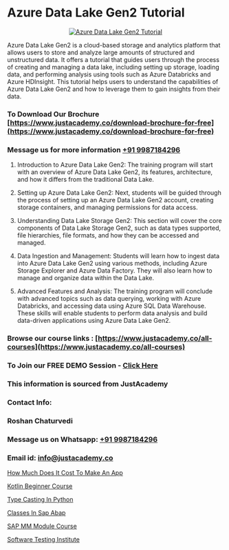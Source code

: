 # Azure Data Lake Gen2 Tutorial

<p align="center">
  <a href="https://justacademy.co/course-detail/microsoft-azure-training">
    <img src="https://justacademy.co/storage2/course_image/1708336833_course_image.png" alt="Azure Data Lake Gen2 Tutorial">
  </a>
</p>


Azure Data Lake Gen2 is a cloud-based storage and analytics platform that allows users to store and analyze large amounts of structured and unstructured data. It offers a tutorial that guides users through the process of creating and managing a data lake, including setting up storage, loading data, and performing analysis using tools such as Azure Databricks and Azure HDInsight. This tutorial helps users to understand the capabilities of Azure Data Lake Gen2 and how to leverage them to gain insights from their data.
### To Download Our Brochure [https://www.justacademy.co/download-brochure-for-free](https://www.justacademy.co/download-brochure-for-free)
### Message us for more information [+91 9987184296](https://api.whatsapp.com/send?phone=919987184296)
1) Introduction to Azure Data Lake Gen2:
The training program will start with an overview of Azure Data Lake Gen2, its features, architecture, and how it differs from the traditional Data Lake.

2) Setting up Azure Data Lake Gen2:
Next, students will be guided through the process of setting up an Azure Data Lake Gen2 account, creating storage containers, and managing permissions for data access.

3) Understanding Data Lake Storage Gen2:
This section will cover the core components of Data Lake Storage Gen2, such as data types supported, file hierarchies, file formats, and how they can be accessed and managed.

4) Data Ingestion and Management:
Students will learn how to ingest data into Azure Data Lake Gen2 using various methods, including Azure Storage Explorer and Azure Data Factory. They will also learn how to manage and organize data within the Data Lake.

5) Advanced Features and Analysis:
The training program will conclude with advanced topics such as data querying, working with Azure Databricks, and accessing data using Azure SQL Data Warehouse. These skills will enable students to perform data analysis and build data-driven applications using Azure Data Lake Gen2.

### Browse our course links : [https://www.justacademy.co/all-courses](https://www.justacademy.co/all-courses) 
### To Join our FREE DEMO Session - [Click Here](https://www.justacademy.co/register-for-course-demo)


### This information is sourced from JustAcademy
### Contact Info:
### Roshan Chaturvedi
### Message us on Whatsapp: [+91 9987184296](https://api.whatsapp.com/send?phone=919987184296)
### Email id: [info@justacademy.co](mailto:info@justacademy.co)
                
[How Much Does It Cost To Make An App](https://www.linkedin.com/pulse/how-much-does-cost-make-app-justacademy-kolkata-xkzoe?trackingId=ziVJtXz3RYHhT4TGFw%2FK5A%3D%3D&lipi=urn%3Ali%3Apage%3Ad_flagship3_company_admin%3B57ggr4WVTUuBeEA%2FxPy55A%3D%3D)

[Kotlin Beginner Course](https://www.linkedin.com/pulse/kotlin-beginner-course-justacademy-delhi-5m47f/)

[Type Casting In Python](https://medium.com/@mahi3106/type-casting-in-python-aba2928b2802)

[Classes In Sap Abap](https://medium.com/@abhidnya.1068/classes-in-sap-abap-ad2fa4b0fec5)

[SAP MM Module Course](https://justacademyin.github.io/Articles/SAP-MM-Module-Course)

[Software Testing Institute](https://justacademyin.github.io/justacademy/Software-Testing-Institute)

